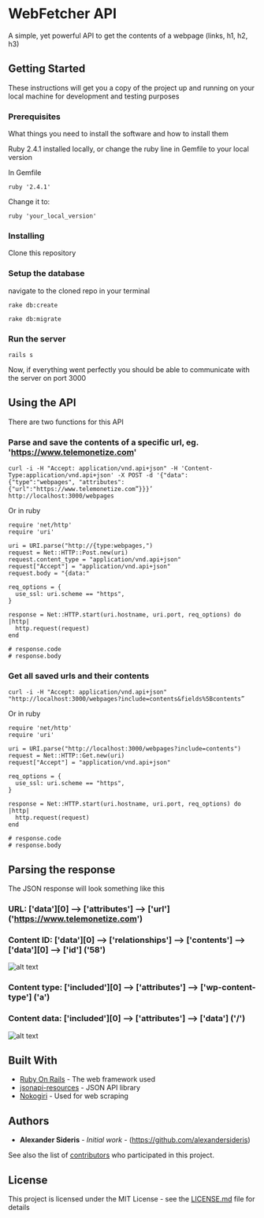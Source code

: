 # WebFetcher API

A simple, yet powerful API to get the contents of a webpage (links, h1, h2, h3)

## Getting Started

These instructions will get you a copy of the project up and running on your local machine for development and testing purposes

### Prerequisites

What things you need to install the software and how to install them

Ruby 2.4.1 installed locally, or change the ruby line in Gemfile to your local version

In Gemfile
```
ruby '2.4.1'
```

Change it to:

```
ruby 'your_local_version'
```

### Installing


Clone this repository


### Setup the database

navigate to the cloned repo in your terminal

```
rake db:create
```

```
rake db:migrate
```

### Run the server

```
rails s
```

Now, if everything went perfectly you should be able to communicate with the server on port 3000


## Using the API

There are two functions for this API

### Parse and save the contents of a specific url, eg. 'https://www.telemonetize.com'

```
curl -i -H "Accept: application/vnd.api+json" -H 'Content-Type:application/vnd.api+json' -X POST -d '{"data": {"type":"webpages", "attributes":{"url":"https://www.telemonetize.com”}}}’ http://localhost:3000/webpages
```

Or in ruby

```
require 'net/http'
require 'uri'

uri = URI.parse("http://{type:webpages,")
request = Net::HTTP::Post.new(uri)
request.content_type = "application/vnd.api+json"
request["Accept"] = "application/vnd.api+json"
request.body = "{data:"

req_options = {
  use_ssl: uri.scheme == "https",
}

response = Net::HTTP.start(uri.hostname, uri.port, req_options) do |http|
  http.request(request)
end

# response.code
# response.body
```

### Get all saved urls and their contents

```
curl -i -H "Accept: application/vnd.api+json" "http://localhost:3000/webpages?include=contents&fields%5Bcontents”
```

Or in ruby

```
require 'net/http'
require 'uri'

uri = URI.parse("http://localhost:3000/webpages?include=contents")
request = Net::HTTP::Get.new(uri)
request["Accept"] = "application/vnd.api+json"

req_options = {
  use_ssl: uri.scheme == "https",
}

response = Net::HTTP.start(uri.hostname, uri.port, req_options) do |http|
  http.request(request)
end

# response.code
# response.body
```

## Parsing the response

The JSON response will look something like this


### URL: ['data'][0] --> ['attributes'] --> ['url'] ('https://www.telemonetize.com')

### Content ID: ['data'][0] --> ['relationships'] --> ['contents'] --> ['data'][0] --> ['id'] ('58')

![alt text](https://i.imgur.com/oceizHr.jpg)

### Content type: ['included'][0] --> ['attributes'] --> ['wp-content-type'] ('a')

### Content data: ['included'][0] --> ['attributes'] --> ['data'] ('/')

![alt text](https://i.imgur.com/V70ZBhg.jpg)


## Built With

* [Ruby On Rails](https://github.com/rails/rails) - The web framework used
* [jsonapi-resources](https://github.com/cerebris/jsonapi-resources) - JSON API library
* [Nokogiri](https://github.com/sparklemotion/nokogiri) - Used for web scraping

## Authors

* **Alexander Sideris** - *Initial work* - (https://github.com/alexandersideris)

See also the list of [contributors](https://github.com/alexsideris/railsapi/contributors) who participated in this project.

## License

This project is licensed under the MIT License - see the [LICENSE.md](LICENSE.md) file for details
